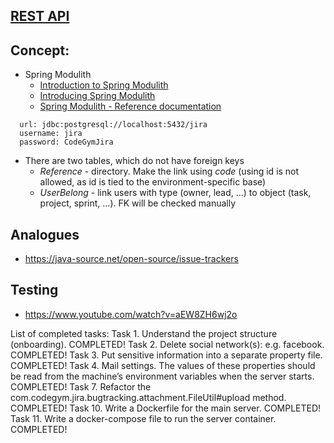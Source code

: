 ## [REST API](http://localhost:8080/doc)

## Concept:

- Spring Modulith
    - [Introduction to Spring Modulith](https://www.baeldung.com/spring-modulith)
    - [Introducing Spring Modulith](https://spring.io/blog/2022/10/21/introducing-spring-modulith)
    - [Spring Modulith - Reference documentation](https://docs.spring.io/spring-modulith/docs/current-SNAPSHOT/reference/html/)

```
  url: jdbc:postgresql://localhost:5432/jira
  username: jira
  password: CodeGymJira
```

- There are two tables, which do not have foreign keys
    - _Reference_ - directory. Make the link using _code_ (using id is not allowed, as id is tied to the environment-specific base)
    - _UserBelong_ - link users with type (owner, lead, ...) to object (task, project, sprint, ...). FK will be checked manually

## Analogues

- https://java-source.net/open-source/issue-trackers

## Testing

- https://www.youtube.com/watch?v=aEW8ZH6wj2o

List of completed tasks:
Task 1.	Understand the project structure (onboarding). COMPLETED!
Task 2.	Delete social network(s): e.g. facebook.  COMPLETED!
Task 3.	Put sensitive information into a separate property file. COMPLETED!
Task 4.	Mail settings. The values of these properties should be read from the machine’s environment variables when the server starts. COMPLETED!
Task 7.	Refactor the com.codegym.jira.bugtracking.attachment.FileUtil#upload method. COMPLETED!
Task 10.	Write a Dockerfile for the main server. COMPLETED!
Task 11.	Write a docker-compose file to run the server container. COMPLETED!